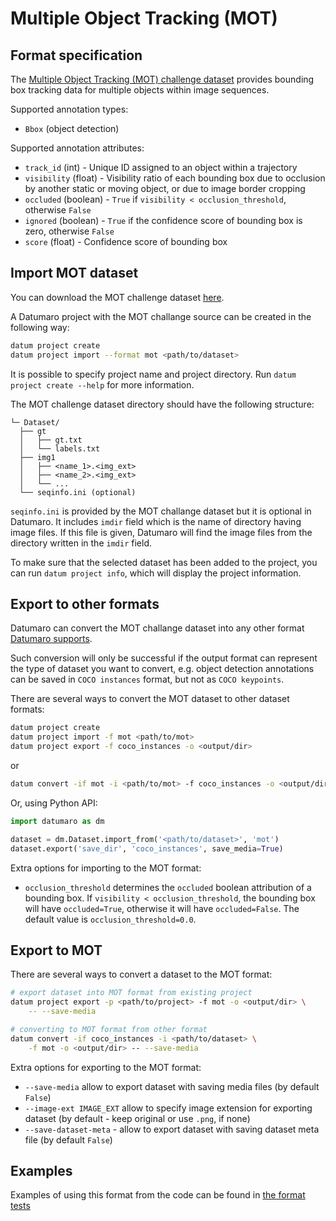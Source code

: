 # Multiple Object Tracking (MOT)

## Format specification

The [Multiple Object Tracking (MOT) challenge dataset](https://arxiv.org/pdf/1906.04567.pdf) provides bounding box tracking data for multiple objects within image sequences.

Supported annotation types:
- `Bbox` (object detection)

Supported annotation attributes:
- `track_id` (int) - Unique ID assigned to an object within a trajectory
- `visibility` (float) - Visibility ratio of each bounding box due to occlusion by another static or moving object, or due to image border cropping
- `occluded` (boolean) - `True` if `visibility < occlusion_threshold`, otherwise `False`
- `ignored` (boolean) - `True` if the confidence score of bounding box is zero, otherwise `False`
- `score` (float) - Confidence score of bounding box

## Import MOT dataset

You can download the MOT challenge dataset [here](https://motchallenge.net).

A Datumaro project with the MOT challange source can be created in the following way:

``` bash
datum project create
datum project import --format mot <path/to/dataset>
```

It is possible to specify project name and project directory. Run
`datum project create --help` for more information.

The MOT challenge dataset directory should have the following structure:

<!--lint disable fenced-code-flag-->
```
└─ Dataset/
  ├── gt
  │   ├── gt.txt
  │   └── labels.txt
  ├── img1
  │   ├── <name_1>.<img_ext>
  │   ├── <name_2>.<img_ext>
  │   └── ...
  └── seqinfo.ini (optional)
```

`seqinfo.ini` is provided by the MOT challange dataset but it is optional in Datumaro.
It includes `imdir` field which is the name of directory having image files.
If this file is given, Datumaro will find the image files from the directory written in the `imdir` field.

To make sure that the selected dataset has been added to the project, you can
run `datum project info`, which will display the project information.

## Export to other formats

Datumaro can convert the MOT challange dataset into any other format [Datumaro supports](/docs/data-formats/supported_formats/).

Such conversion will only be successful if the output
format can represent the type of dataset you want to convert,
e.g. object detection annotations can be
saved in `COCO instances` format, but not as `COCO keypoints`.

There are several ways to convert the MOT dataset to other dataset formats:

``` bash
datum project create
datum project import -f mot <path/to/mot>
datum project export -f coco_instances -o <output/dir>
```
or
``` bash
datum convert -if mot -i <path/to/mot> -f coco_instances -o <output/dir>
```

Or, using Python API:

```python
import datumaro as dm

dataset = dm.Dataset.import_from('<path/to/dataset>', 'mot')
dataset.export('save_dir', 'coco_instances', save_media=True)
```

Extra options for importing to the MOT format:
- `occlusion_threshold` determines the `occluded` boolean attribution of a bounding box.
If `visibility < occlusion_threshold`, the bounding box will have `occluded=True`, otherwise it will have `occluded=False`.
The default value is  `occlusion_threshold=0.0`.

## Export to MOT

There are several ways to convert a dataset to the MOT format:

``` bash
# export dataset into MOT format from existing project
datum project export -p <path/to/project> -f mot -o <output/dir> \
    -- --save-media
```
``` bash
# converting to MOT format from other format
datum convert -if coco_instances -i <path/to/dataset> \
    -f mot -o <output/dir> -- --save-media
```

Extra options for exporting to the MOT format:
- `--save-media` allow to export dataset with saving media files
  (by default `False`)
- `--image-ext IMAGE_EXT` allow to specify image extension
  for exporting dataset (by default - keep original or use `.png`, if none)
- `--save-dataset-meta` - allow to export dataset with saving dataset meta
  file (by default `False`)

## Examples

Examples of using this format from the code can be found in
[the format tests](https://github.com/openvinotoolkit/datumaro/blob/develop/tests/unit/test_mot_format.py)
